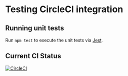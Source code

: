 # Testing CircleCI integration

## Running unit tests

Run `npm test` to execute the unit tests via [Jest](https://jestjs.io/).

## Current CI Status

[![CircleCI](https://dl.circleci.com/status-badge/img/gh/retracy/ccitest/tree/master.svg?style=svg)](https://dl.circleci.com/status-badge/redirect/gh/retracy/ccitest/tree/master)
